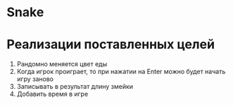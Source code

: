 # Snake

# Реализации поставленных целей

1. Рандомно меняется цвет еды 
2. Когда игрок проиграет, то при нажатии на Enter можно будет начать игру заново
3. Записывать в результат  длину змейки
4. Добавить время в игре
